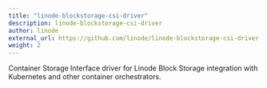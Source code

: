 ```yaml
---
title: "linode-blockstorage-csi-driver"
description: linode-blockstorage-csi-driver
author: linode
external_url: https://github.com/linode/linode-blockstorage-csi-driver
weight: 2
---
```


Container Storage Interface driver for Linode Block Storage integration with Kubernetes and other container orchestrators.
